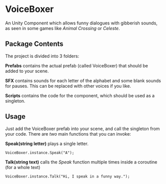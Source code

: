 # VoiceBoxer
An Unity Component which allows funny dialogues with gibberish sounds, as seen in some games like *Animal Crossing* or *Celeste*.

## Package Contents
The project is divided into 3 folders:

**Prefabs** contains the actual prefab (called VoiceBoxer) that should be added to your scene.

**SFX** contains sounds for each letter of the alphabet and some blank sounds for pauses. This can be replaced with other voices if you like.

**Scripts** contains the code for the component, which should be used as a singleton.

## Usage
Just add the VoiceBoxer prefab into your scene, and call the singleton from your code. There are *two* main functions that you can invoke:

**Speak(string letter)** plays a single letter.

    VoiceBoxer.instance.Speak("A");

**Talk(string text)** calls the *Speak* function multiple times inside a coroutine (for a whole text)

    VoiceBoxer.instance.Talk("Hi, I speak in a funny way.");


